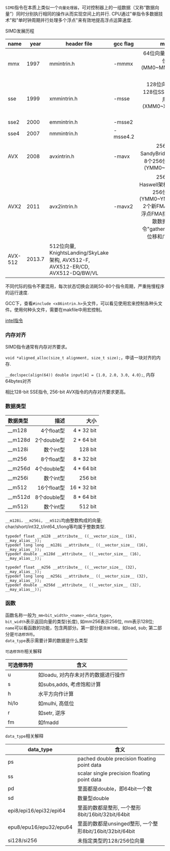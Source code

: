 `SIMD`指令在本质上类似一个`向量处理器`，可对控制器上的一组数据（又称“数据向量”）同时分别执行相同的操作从而实现空间上的并行. CPU通过"单指令多数据技术"和"单时钟周期并行处理多个浮点"来有效地提高浮点运算速度.

SIMD发展历程

|    name |  year |  header file |  gcc flag |  message |
|---------|-------|--------------|:----------|---------:
| mmx     | 1997  |   mmintrin.h |     -mmmx | 64位向量, 8个64位寄存器(MM0~MM7), 57条
| sse     | 1999  |  xmmintrin.h |     -msse | 128位向量, 8个128位SSE指令专用寄存器(XMM0~XMM7), 70条
| sse2    | 2000  |  emmintrin.h |    -msse2 |
| sse4    | 2007  |  nmmintrin.h |  -msse4.2 |
| AVX     | 2008  |  avxintrin.h |     -mavx | 256位向量, SandyBridge架构, 8个256位寄存器(YMM0~YMM7)
| AVX2    | 2011  | avx2intrin.h |    -mavx2 | 256位向量, Haswell架构, 16个256位寄存器(YMM0~YMM15), 2个新FMA单元及浮点FMA指令，离散数据加载指令"gather"，新的位移和广播指令 |
| AVX-512 | 2013.7| 512位向量, KnightsLanding/SkyLake架构, AVX512-F, AVX512-ER/CD, AVX512-DQ/BW/VL |

不同代际的指令不要混用，每次状态切换会消耗50-80个指令周期，严重拖慢程序的运行速度.

GCC下，查看`#include <x86intrin.h>`头文件，可以看见使用宏来控制各种头文件。使用何种头文件，需要在makfile中用宏控制。


[intel指令](https://www.intel.com/content/www/us/en/docs/intrinsics-guide/index.htm)


### 内存对齐

SIMD指令通常有内存对齐要求。

`void *aligned_alloc(size_t alignment, size_t size);`，申请一块对齐的内存.

`__declspec(align(64)) double input[4] = {1.0, 2.0, 3.0, 4.0};`, 内存64bytes对齐

相比128-bit SSE指令, 256-bit AVX指令的内存对齐要求更高。


### 数据类型

| 数据类型  |   描述 |       大小 |
|:--------|--------:|-----------:|
| __m128  | 4个float型  | 4 * 32 bit
| __m128d | 2个double型 | 2 * 64 bit
| __m128i | 数个int型    | 128 bit
| __m256  | 8个float型  | 8 * 32 bit
| __m256d | 4个double型 | 4 * 64 bit
| __m256i | 数个int型    | 256 bit
| __m512  | 16个float型  | 16 * 32 bit
| __m512d | 8个double型 | 8 * 64 bit
| __m512i | 数个int型    | 512 bit

`__m128i，__m256i, __m512i`均由整数构成的向量; char/short/int32_t/int64_t/long等均属于整数类型.



```
typedef float __m128 __attribute__ ((__vector_size__ (16), __may_alias__));
typedef long long __m128i __attribute__ ((__vector_size__ (16), __may_alias__));
typedef double __m128d __attribute__ ((__vector_size__ (16), __may_alias__));

typedef float __m256 __attribute__ ((__vector_size__ (32), __may_alias__));
typedef long long __m256i __attribute__ ((__vector_size__ (32), __may_alias__));
typedef double __m256d __attribute__ ((__vector_size__ (32), __may_alias__));
```


### 函数

函数名称一般为`_mm<bit_width>_<name>_<data_type>`, </br>
`bit_width`表示返回向量的类型(长度), 如mm256表示256位, mm表示128位; </br>
`name`可以看函数的功能，包含两部分。第一部分是`具体功能`，如load, sub; 第二部分是`可选修饰符`。</br>
`data_type`表示需要计算的数据是什么类型 </br>

`可选修饰符`相关解释

| 可选修饰符  | 含义 |
|-----------|------|
| u     | 如loadu, 对内存未对齐的数据进行操作
| s     | 如subs,adds, 考虑饱和计算
| h     | 水平方向作计算
| hi/lo | 如mulhi, 高低位
| r     | 如setr, 逆序
| fm    | 如fmadd


`data_type`相关解释

| data_type | 含义 |
|-----------|------|
| ps | pached double precision floating point data
| ss | scalar single precision floating point data
| pd | 里面都是double，即64bit一个数 |
| sd | 数量型double
| epi8/epi16/epi32/epi64 | 里面的数都是整形, 一个整形8bit/16bit/32bit/64bit
| epu8/epu16/epu32/epu64 | 里面的数都是unsinged整形, 一个整形8bit/16bit/32bit/64bit
| si128/si256 | 未指定类型的128/256位向量



